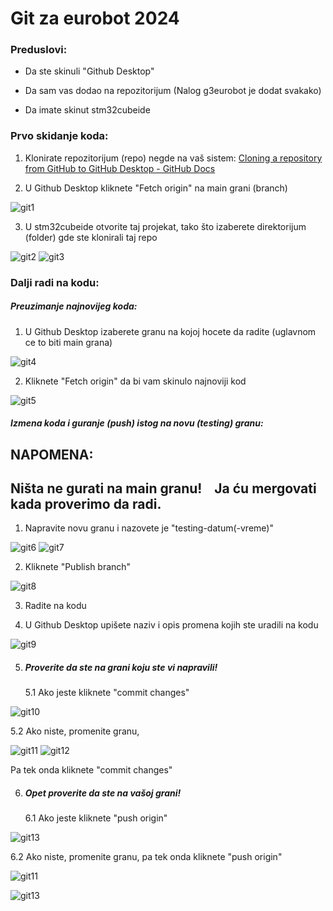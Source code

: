 # Git za eurobot 2024

### Preduslovi:

- Da ste skinuli "Github Desktop"

- Da sam vas dodao na repozitorijum (Nalog g3eurobot je dodat svakako)

- Da imate skinut stm32cubeide

### Prvo skidanje koda:

1. Klonirate repozitorijum (repo) negde na vaš sistem: [Cloning a repository from GitHub to GitHub Desktop - GitHub Docs](https://docs.github.com/en/desktop/adding-and-cloning-repositories/cloning-a-repository-from-github-to-github-desktop)

2. U Github Desktop kliknete "Fetch origin" na main grani (branch)
   
![git1](https://github.com/lazuskica/G3/blob/main/slike%20za%20readme/git1.PNG)

3. U stm32cubeide otvorite taj projekat, tako što izaberete direktorijum (folder) gde ste klonirali taj repo
   
![git2](https://github.com/lazuskica/G3/blob/main/slike%20za%20readme/git2.PNG)
![git3](https://github.com/lazuskica/G3/blob/main/slike%20za%20readme/git3.PNG)

### Dalji radi na kodu:

##### Preuzimanje najnovijeg koda:

1. U Github Desktop izaberete granu na kojoj hocete da radite (uglavnom ce to biti main grana)
   
![git4](https://github.com/lazuskica/G3/blob/main/slike%20za%20readme/git4.PNG)

2. Kliknete "Fetch origin" da bi vam skinulo najnoviji kod
   
![git5](https://github.com/lazuskica/G3/blob/main/slike%20za%20readme/git5.PNG)

##### Izmena koda i guranje (push) istog na novu (testing) granu:

## NAPOMENA:
## Ništa ne gurati na main granu!    Ja ću mergovati kada proverimo da radi.

1. Napravite novu granu i nazovete je "testing-datum(-vreme)"
   
![git6](https://github.com/lazuskica/G3/blob/main/slike%20za%20readme/git6.PNG)
![git7](https://github.com/lazuskica/G3/blob/main/slike%20za%20readme/git7.PNG)

2. Kliknete "Publish branch"
   
![git8](https://github.com/lazuskica/G3/blob/main/slike%20za%20readme/git8.PNG)

3. Radite na kodu

4. U Github Desktop upišete naziv i opis promena kojih ste uradili na kodu
   
![git9](https://github.com/lazuskica/G3/blob/main/slike%20za%20readme/git9.PNG)

5. ##### Proverite da ste na grani koju ste vi napravili!
   
   5.1 Ako jeste kliknete "commit changes"
   
![git10](https://github.com/lazuskica/G3/blob/main/slike%20za%20readme/git10.PNG)
   
   5.2 Ako niste, promenite granu,
   
![git11](https://github.com/lazuskica/G3/blob/main/slike%20za%20readme/git11.PNG)
![git12](https://github.com/lazuskica/G3/blob/main/slike%20za%20readme/git12.PNG)
   
   Pa tek onda kliknete "commit changes"

6. ##### Opet proverite da ste na vašoj grani!
   
   6.1 Ako jeste kliknete "push origin"
   
![git13](https://github.com/lazuskica/G3/blob/main/slike%20za%20readme/git13.PNG)
   
   6.2 Ako niste, promenite granu, pa tek onda kliknete "push origin"
   
![git11](https://github.com/lazuskica/G3/blob/main/slike%20za%20readme/git11.PNG)

![git13](https://github.com/lazuskica/G3/blob/main/slike%20za%20readme/git13.PNG)

